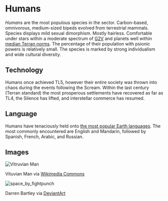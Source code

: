 # Humans #

*Humans* are the most populous species in the sector. Carbon-based, omnivorous, medium-sized bipeds evolved from terrestrial mammals. Species displays mild sexual dimorphism. Mostly hairless. Comfortable under stars within a moderate spectrum of [G2V](https://en.wikipedia.org/wiki/Stellar_classification) and planets well within [median Terran norms](Planets). The percentage of their population with psionic powers is relatively small. The species is marked by strong individualism and wide cultural diversity.

## Technology

Humans once achieved TL5, however their entire society was thrown into chaos during the events following the Scream. Within the last century (Terran standard) the most prosperous settlements have recovered as far as TL4, the Silence has lifted, and interstellar commerce has resumed.

## Language

Humans have tenaciously held onto [the most popular Earth languages](https://en.wikipedia.org/wiki/List_of_languages_by_total_number_of_speakers). The most commonly encountered are English and Mandarin, followed by Spanish, French, Arabic, and Russian.

## Images

![Vitruvian Man](https://upload.wikimedia.org/wikipedia/commons/thumb/f/f9/Da_Vinci_Vitruve_Luc_Viatour_2.svg/480px-Da_Vinci_Vitruve_Luc_Viatour_2.svg.png "Leonardo da Vinci [Public domain]")

Vituvian Man via [Wikimedia Commons](https://commons.wikimedia.org/wiki/File:Da_Vinci_Vitruve_Luc_Viatour2.jpg)
  
![space_by_fightpunch](https://worknate.github.io/galactic-encyclopedia/assets/space_by_fightpunch-d6akd8i.jpg)

Darren Bartley via [DeviantArt](https://www.deviantart.com/fightpunch/art/Space-380543490)
